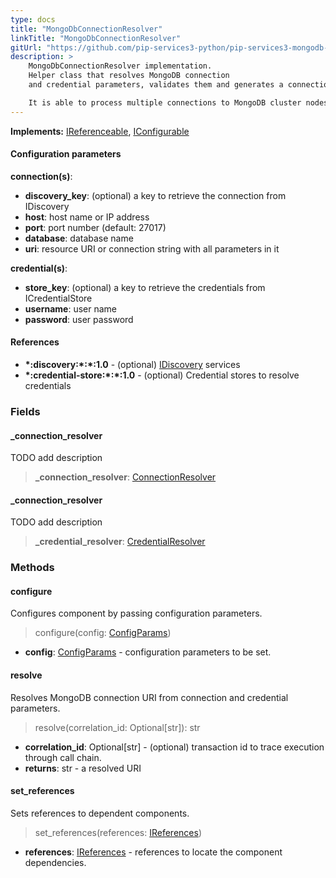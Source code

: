 ```yaml
---
type: docs
title: "MongoDbConnectionResolver"
linkTitle: "MongoDbConnectionResolver"
gitUrl: "https://github.com/pip-services3-python/pip-services3-mongodb-python"
description: >
    MongoDbConnectionResolver implementation.
    Helper class that resolves MongoDB connection
    and credential parameters, validates them and generates a connection URI.

    It is able to process multiple connections to MongoDB cluster nodes.
---
```


**Implements:** [IReferenceable](../../../commons/refer/ireferenceable), [IConfigurable](../../../commons/config/iconfigurable)


#### Configuration parameters

**connection(s)**:
- **discovery_key**: (optional) a key to retrieve the connection from IDiscovery
- **host**: host name or IP address
- **port**: port number (default: 27017)
- **database**: database name
- **uri**: resource URI or connection string with all parameters in it

**credential(s)**:
- **store_key**: (optional) a key to retrieve the credentials from ICredentialStore
- **username**: user name
- **password**: user password

#### References
- **\*:discovery:\*:\*:1.0** - (optional) [IDiscovery](../../../components/connect/idiscovery) services
- **\*:credential-store:\*:\*:1.0** - (optional) Credential stores to resolve credentials


### Fields

<span class="hide-title-link">

#### _connection_resolver
TODO add description
> **_connection_resolver**: [ConnectionResolver](../../../components/connect/connection_resolver) 

#### _connection_resolver
TODO add description
> **_credential_resolver**: [CredentialResolver](../../../components/auth/credential_resolver) 

</span>


### Methods

#### configure
Configures component by passing configuration parameters.

> configure(config: [ConfigParams](../../../commons/config/config_params))

- **config**: [ConfigParams](../../../commons/config/config_params) - configuration parameters to be set.


#### resolve
Resolves MongoDB connection URI from connection and credential parameters.

> resolve(correlation_id: Optional[str]): str

- **correlation_id**: Optional[str] - (optional) transaction id to trace execution through call chain.
- **returns**: str - a resolved URI

#### set_references
Sets references to dependent components.

> set_references(references: [IReferences](../../../commons/refer/ireferences))

- **references**: [IReferences](../../../commons/refer/ireferences) - references to locate the component dependencies.